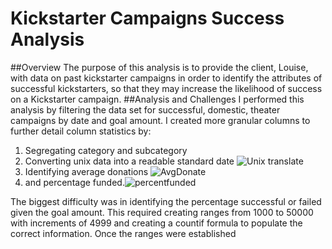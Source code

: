 # **Kickstarter Campaigns Success Analysis**
##Overview
The purpose of this analysis is to provide the client, Louise, with data on past kickstarter campaigns in order to identify the attributes of successful kickstarters, so that they may increase the likelihood of success on a Kickstarter campaign.
##Analysis and Challenges
I performed this analysis by filtering the data set for successful, domestic, theater campaigns by date and goal amount. I created more granular columns to further detail column statistics by:
1. Segregating category and subcategory 
2. Converting unix data into a readable standard date ![Unix translate](https://user-images.githubusercontent.com/95246572/147137968-1ada1065-0b58-4e4d-b0ee-32b069bc8c52.png)
3. Identifying average donations ![AvgDonate](https://user-images.githubusercontent.com/95246572/147138398-0077f248-7e72-4ba5-872c-142fbbbd0f0f.png)
4. and percentage funded.![percentfunded](https://user-images.githubusercontent.com/95246572/147138514-c0c11688-60dc-4e6c-8593-84efe04ff0a1.png)

 The biggest difficulty was in identifying the percentage successful or failed given the goal amount. This required creating ranges from 1000 to 50000 with increments of 4999 and creating a countif formula to populate the correct information. Once the ranges were established


